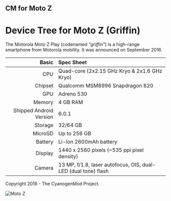 ## CM for Moto Z
Device Tree for Moto Z (Griffin)
===========================================

The Motorola Moto Z Play (codenamed _"griffin"_) is a high-range smartphone from Motorola mobility.
It was announced on September 2016.

Basic   | Spec Sheet
-------:|:-------------------------
CPU     | Quad-core (2x2.15 GHz Kryo & 2x1.6 GHz Kryo)
Chipset | Qualcomm MSM8996 Snapdragon 820
GPU     | Adreno 530
Memory  | 4 GB RAM
Shipped Android Version | 6.0.1
Storage | 32/64 GB
MicroSD | Up to 256 GB
Battery | Li-Ion 2600mAh battery
Display | 1440 x 2560 pixels (~535 ppi pixel density)
Camera  | 13 MP, f/1.8, laser autofocus, OIS, dual-LED (dual tone) flash

Copyright 2016 - The CyanogenMod Project.

![Moto Z](http://cdn2.gsmarena.com/vv/pics/motorola/motorola-moto-z-1.jpg "Moto Z")
